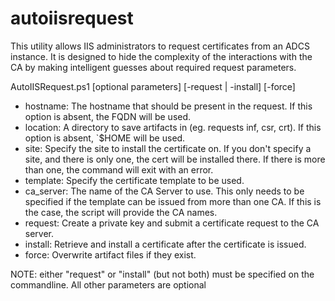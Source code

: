 # autoiisrequest

This utility allows IIS administrators to request certificates from an ADCS instance. It is designed to hide the complexity of the interactions with the 
CA by making intelligent guesses about required request parameters.

AutoIISRequest.ps1 [optional parameters] [-request | -install] [-force]

* hostname: The hostname that should be present in the request. If this option is absent, the FQDN will be used.
* location: A directory to save artifacts in (eg. requests inf, csr, crt). If this option is absent, `$HOME will be used.
* site: Specify the site to install the certificate on. If you don't specify a site, and there is only one, the cert will be installed there. If there is more than one, the command will exit with an error.
* template: Specify the certificate template to be used.
* ca_server: The name of the CA Server to use. This only needs to be specified if the template can be issued from more than one CA. If this is the case, the script will provide the CA names.
* request: Create a private key and submit a certificate request to the CA server.
* install: Retrieve and install a certificate after the certificate is issued.
* force: Overwrite artifact files if they exist.

NOTE: either "request" or "install" (but not both) must be specified on the commandline. All other parameters are optional
